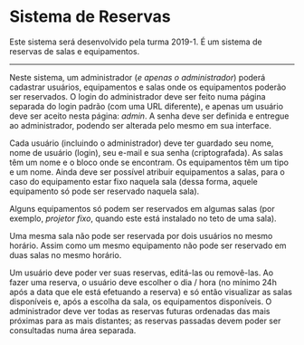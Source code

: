 # Sistema de Reservas

Este sistema será desenvolvido pela turma 2019-1. É um sistema de reservas de salas e equipamentos.

***

Neste sistema, um administrador (*e apenas o administrador*) poderá cadastrar usuários, equipamentos e salas onde os equipamentos poderão ser reservados. O login do administrador deve ser feito numa página separada do login padrão (com uma URL diferente), e apenas um usuário deve ser aceito nesta página: *admin*. A senha deve ser definida e entregue ao administrador, podendo ser alterada pelo mesmo em sua interface.

Cada usuário (incluindo o administrador) deve ter guardado seu nome, nome de usuário (login), seu e-mail e sua senha (criptografada). As salas têm um nome e o bloco onde se encontram. Os equipamentos têm um tipo e um nome. Ainda deve ser possível atribuir equipamentos a salas, para o caso do equipamento estar fixo naquela sala (dessa forma, aquele equipamento só pode ser reservado naquela sala).

Alguns equipamentos só podem ser reservados em algumas salas (por exemplo, *projetor fixo*, quando este está instalado no teto de uma sala).

Uma mesma sala não pode ser reservada por dois usuários no mesmo horário. Assim como um mesmo equipamento não pode ser reservado em duas salas no mesmo horário.

Um usuário deve poder ver suas reservas, editá-las ou removê-las. Ao fazer uma reserva, o usuário deve escolher o dia / hora (no mínimo 24h após a data que ele está efetuando a reserva) e só então visualizar as salas disponíveis e, após a escolha da sala, os equipamentos disponíveis. O administrador deve ver todas as reservas futuras ordenadas das mais próximas para as mais distantes; as reservas passadas devem poder ser consultadas numa área separada.
